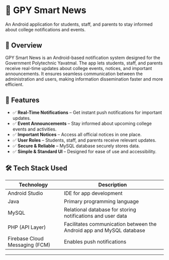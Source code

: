 # 📢 GPY Smart News
An Android application for students, staff, and parents to stay informed about college notifications and events.

## 📌 Overview
GPY Smart News is an Android-based notification system designed for the Government Polytechnic Yavatmal. The app lets students, staff, and parents receive real-time updates about college events, notices, and important announcements. It ensures seamless communication between the administration and users, making information dissemination faster and more efficient.

## 🌟 Features
- ✅ **Real-Time Notifications** – Get instant push notifications for important updates.
- ✅ **Event Announcements** – Stay informed about upcoming college events and activities.
- ✅ **Important Notices** – Access all official notices in one place.
- ✅ **User Roles** – Students, staff, and parents receive relevant updates.
- ✅ **Secure & Reliable** – MySQL database securely stores data.
- ✅ **Simple & Standard UI** – Designed for ease of use and accessibility.

## 🛠️ Tech Stack Used
| Technology | Description |
|------------|-------------|
| Android Studio | IDE for app development |
| Java | Primary programming language |
| MySQL | Relational database for storing notifications and user data |
| PHP (API Layer) | Facilitates communication between the Android app and MySQL database |
| Firebase Cloud Messaging (FCM) | Enables push notifications |

---
